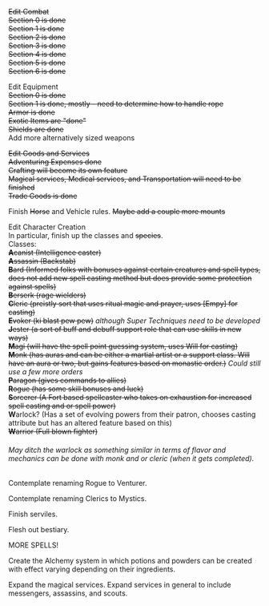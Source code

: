 ~~Edit Combat~~  
~~Section 0 is done~~  
~~Section 1 is done~~  
~~Section 2 is done~~  
~~Section 3 is done~~  
~~Section 4 is done~~  
~~Section 5 is done~~  
~~Section 6 is done~~

Edit Equipment  
~~Section 0 is done~~  
~~Section 1 is done, mostly - need to determine how to handle rope~~  
~~Armor is done~~  
~~Exotic Items are "done"~~  
~~Shields are done~~  
Add more alternatively sized weapons

~~Edit Goods and Services~~  
~~Adventuring Expenses done~~  
~~Crafting will become its own feature~~  
~~Magical services, Medical services, and Transportation will need to be finished~~  
~~Trade Goods is done~~

Finish ~~Horse~~ and Vehicle rules. ~~Maybe add a couple more mounts~~

Edit Character Creation  
In particular, finish up the classes and ~~species~~.  
Classes:  
~~**A**canist  (Intelligence caster)~~  
~~**A**ssassin (Backstab)~~  
~~**B**ard (Informed folks with bonuses against certain creatures and spell types, does not add new spell casting method but does provide some protection against spells)~~  
~~**B**erserk (rage wielders)~~  
~~**C**leric  (preistly sort that uses ritual magic and prayer, uses [Empy] for casting)~~  
~~**E**voker  (ki blast pew pew)~~ *although Super Techniques need to be developed*  
~~**J**ester  (a sort of buff and debuff support role that can use skills in new ways)~~  
~~**M**agi (will have the spell point guessing system, uses Will for casting)~~  
~~**M**onk (has auras and can be either a martial artist or a support class. Will have an aura or two, but gains features based on monastic order.)~~ *Could still use a few more orders*  
~~**P**aragon  (gives commands to allies)~~  
~~**R**ogue  (has some skill bonuses and luck)~~  
~~**S**orcerer (A Fort based spellcaster who takes on exhaustion for increased spell casting and or spell power)~~  
**W**arlock?  (Has a set of evolving powers from their patron, chooses casting attribute but has an altered feature based on this)  
~~**W**arrior  (Full blown fighter)~~  

###### May ditch the warlock as something similar in terms of flavor and mechanics can be done with monk and or cleric (when it gets completed).

Contemplate renaming Rogue to Venturer.

Contemplate renaming Clerics to Mystics.

Finish serviles.

Flesh out bestiary.

MORE SPELLS!

Create the Alchemy system in which potions and powders can be created with effect varying depending on their ingredients.

Expand the magical services. Expand services in general to include messengers, assassins, and scouts.
